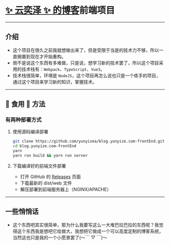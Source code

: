 # [✨ 云奕泽 ✨ 的博客](https://blog.yunyize.com:8000/?from=github.com)前端项目

---

## 介绍

- 这个项目在很久之前我就想做出来了，但是受限于当是的技术力不够，所以一直搁置到现在才开始重构。
- 倒不是说这个东西有多难做，只是说，想学习新的技术罢了，所以这个项目采用的技术栈有：`Webpack`、`TypeScript`、`Vue3`。
- 技术栈很简单，环境是 `NodeJS`，这个项目再怎么说也只是一个练手的项目，通过这个项目来学习新的知识，掌握技术。

---

## 🍟 食用 🍟 方法

### 有两种部署方式

1. 使用源码编译部署

   ```bash
   git clone https://github.com/yunyizea/blog.yunyize.com-frontEnd.git
   cd blog.yunyize.com-frontEnd
   yarn
   yarn run build && yarn run server
   ```

2. 下载编译好的前端文件部署
   - 打开 GitHub 的 [Releases](https://github.com/yunyizea/blog.yunyize.com-frontEnd/releases) 页面
   - 下载最新的 dist/web 文件
   - 解压部署到前端服务器上（NGINX/APACHE）

---

## 一些悄悄话

- 这个东西吧其实很简单，那为什么我要写这么一大堆巴拉巴拉的东西呢？我觉得这个东西我是想吧它给做大，我想把它做成一个可以高度定制的博客系统，当然这也只是我的一个小愿景罢了(～￣ ▽ ￣)～
